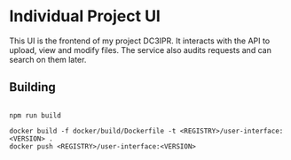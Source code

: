 # Individual Project UI

This UI is the frontend of my project DC3IPR. It interacts with the API to upload, view and modify files. The service also audits requests and can search on them later.

## Building

```shell

npm run build

docker build -f docker/build/Dockerfile -t <REGISTRY>/user-interface:<VERSION> .
docker push <REGISTRY>/user-interface:<VERSION>
```